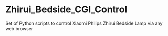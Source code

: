 # Zhirui_Bedside_CGI_Control
Set of Python scripts to control Xiaomi Philips Zhirui Bedside Lamp via any web browser
